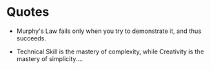 
Quotes
===

* Murphy's Law fails only when you try to demonstrate it, and thus succeeds.

* Technical Skill is the mastery of complexity, while Creativity is the mastery of simplicity....
